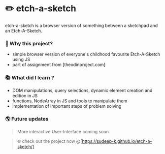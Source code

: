 # ✏️ etch-a-sketch
etch-a-sketch is a browser version of something between a sketchpad and an Etch-A-Sketch.

### 👋 Why this project?
- simple browser version of everyone's childhood favourite Etch-A-Sketch using JS
- part of assignment from [theodinproject.com]

### 📚 What did I learn ?
- DOM manipulations, query selections, dynamic element creation and edition in JS
- functions, NodeArray in JS and tools to manipulate them
- implementation of important steps of problem solving

### 🌎 Future updates
> More interactive User-Interface coming soon

> 🌐 check out the project now @[https://sudeep-k.github.io/etch-a-sketch/]